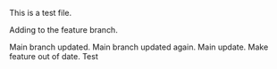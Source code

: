 

This is a test file.

Adding to the feature branch.

Main branch updated.
Main branch updated again.
Main update.
Make feature out of date.
Test
